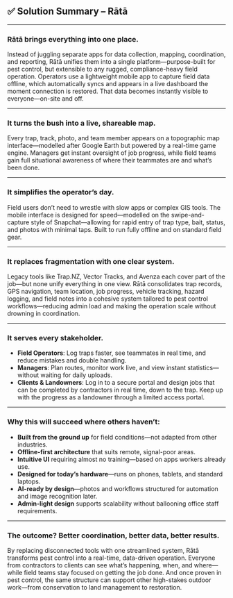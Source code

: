 ## ✅ **Solution Summary – Rātā**

---

### **Rātā brings everything into one place.**

Instead of juggling separate apps for data collection, mapping, coordination, and reporting, Rātā unifies them into a single platform—purpose-built for pest control, but extensible to any rugged, compliance-heavy field operation. Operators use a lightweight mobile app to capture field data offline, which automatically syncs and appears in a live dashboard the moment connection is restored. That data becomes instantly visible to everyone—on-site and off.

---

### **It turns the bush into a live, shareable map.**

Every trap, track, photo, and team member appears on a topographic map interface—modelled after Google Earth but powered by a real-time game engine. Managers get instant oversight of job progress, while field teams gain full situational awareness of where their teammates are and what’s been done.

---

### **It simplifies the operator’s day.**

Field users don’t need to wrestle with slow apps or complex GIS tools. The mobile interface is designed for speed—modelled on the swipe-and-capture style of Snapchat—allowing for rapid entry of trap type, bait, status, and photos with minimal taps. Built to run fully offline and on standard field gear.

---

### **It replaces fragmentation with one clear system.**

Legacy tools like Trap.NZ, Vector Tracks, and Avenza each cover part of the job—but none unify everything in one view. Rātā consolidates trap records, GPS navigation, team location, job progress, vehicle tracking, hazard logging, and field notes into a cohesive system tailored to pest control workflows—reducing admin load and making the operation scale without drowning in coordination.

---

### **It serves every stakeholder.**

- **Field Operators**: Log traps faster, see teammates in real time, and reduce mistakes and double handling.
- **Managers**: Plan routes, monitor work live, and view instant statistics—without waiting for daily uploads.
- **Clients & Landowners**: Log in to a secure portal and design jobs that can be completed by contractors in real time, down to the trap. Keep up with the progress as a landowner through a limited access portal.

---

### **Why this will succeed where others haven’t:**

- **Built from the ground up** for field conditions—not adapted from other industries.
- **Offline-first architecture** that suits remote, signal-poor areas.
- **Intuitive UI** requiring almost no training—based on apps workers already use.
- **Designed for today’s hardware**—runs on phones, tablets, and standard laptops.
- **AI-ready by design**—photos and workflows structured for automation and image recognition later.
- **Admin-light design** supports scalability without ballooning office staff requirements.

---

### **The outcome? Better coordination, better data, better results.**

By replacing disconnected tools with one streamlined system, Rātā transforms pest control into a real-time, data-driven operation. Everyone from contractors to clients can see what’s happening, when, and where—while field teams stay focused on getting the job done. And once proven in pest control, the same structure can support other high-stakes outdoor work—from conservation to land management to restoration.
